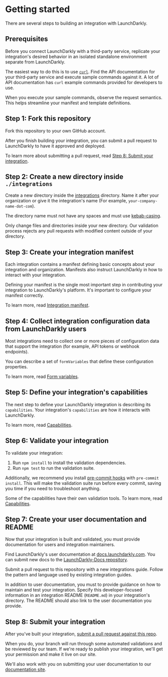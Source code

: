 # Getting started

There are several steps to building an integration with LaunchDarkly.

## Prerequisites

Before you connect LaunchDarkly with a third-party service, replicate your integration's desired behavior in an isolated standalone environment separate from LaunchDarkly.

The easiest way to do this is to use [`curl`](https://curl.haxx.se/docs/manpage.html). Find the API documentation for your third-party service and execute sample commands against it. A lot of API documentation has `curl` example commands provided for developers to use.

When you execute your sample commands, observe the request semantics. This helps streamline your manifest and template definitions.

## Step 1: Fork this repository

Fork this repository to your own GitHub account.

After you finish building your integration, you can submit a pull request to LaunchDarkly to have it approved and deployed.

To learn more about submitting a pull request, read [Step 8: Submit your integration](#step-8-submit-your-integration).

## Step 2: Create a new directory inside `./integrations`

Create a new directory inside the [integrations](../integrations) directory. Name it
after your organization or give it the integration's name (For example, `your-company-name-dot-com`).

The directory name must not have any spaces and must use
[kebab-casing](https://wiki.c2.com/?KebabCase).

Only change files and directories inside your new directory. Our validation process rejects any pull requests with modified content outside of your directory.

## Step 3: Create your integration manifest

Each integration contains a manifest defining basic concepts about your integration and organization. Manifests also instruct LaunchDarkly in how to interact with your integration.

Defining your manifest is the single most important step in contributing your integration to LaunchDarkly's platform. It's important to configure your manifest correctly.

To learn more, read [Integration manifest](manifest.md).

## Step 4: Collect integration configuration data from LaunchDarkly users

Most integrations need to collect one or more pieces of configuration data
that support the integration (for example, API tokens or webhook endpoints).

You can describe a set of `formVariables` that define these configuration properties.

To learn more, read [Form variables](form-variables.md).

## Step 5: Define your integration's capabilities

The next step to define your LaunchDarkly integration is describing its
`capabilities`. Your integration's `capabilities` are how it interacts with LaunchDarkly.

To learn more, read [Capabilities](capabilities.md).

## Step 6: Validate your integration

To validate your integration:

1. Run `npm install` to install the validation dependencies.
2. Run `npm test` to run the validation suite.

Additionally, we
recommend you install [pre-commit hooks](https://pre-commit.com/#install) with `pre-commit install`. This will make the validation suite run before every commit, saving you time if you need to troubleshoot anything.

Some of the capabilities have their own validation tools. To learn more, read [Capabilities](capabilities.md).

## Step 7: Create your user documentation and README

Now that your integration is built and validated, you must provide documentation for users and integration maintainers.

Find LaunchDarkly's user documentation at [docs.launchdarkly.com](https://docs.launchdarkly.com/integrations). You can submit new docs to the [LaunchDarkly-Docs repository](https://github.com/launchdarkly/LaunchDarkly-Docs).

Submit a pull request to this repository with a new integrations guide. Follow the pattern and language used by existing integration guides.

In addition to user documentation, you must to provide guidance on how to maintain and test your integration. Specify this developer-focused information in an integration README (`README.md`) in your integration's directory. The README should also link to the user documentation you provide.

## Step 8: Submit your integration

After you've built your integration, [submit a pull request against this
repo](https://github.com/launchdarkly/integration-framework/pull/new/master).

When you do, your branch will run through some automated validations and be reviewed by
our team. If we're ready to publish your integration, we'll get your permission and make it live on our site.

We'll also work with you on submitting your user documentation to our [documentation site](https://github.com/launchdarkly/LaunchDarkly-Docs).
